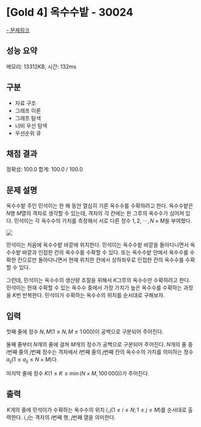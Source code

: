 # [Gold 4] 옥수수밭 - 30024

<a href="https://www.acmicpc.net/problem/30024">- 문제링크</a>

## 성능 요약

메모리: 13312KB, 시간: 132ms

## 구분

- 자료 구조
- 그래프 이론
- 그래프 탐색
- 너비 우선 탐색
- 우선순위 큐

## 채점 결과

정확성: 100.0
합계: 100.0 / 100.0

## 문제 설명

옥수수밭 주인 민석이는 한 해 동안 열심히 기른 옥수수를 수확하려고 한다. 옥수수밭은 $N$행 $M$열의 격자로 생각할 수 있는데, 격자의 각 칸에는 한 그루의 옥수수가 심어져 있다. 민석이는 각 옥수수의 가치를 측정해서 서로 다른 정수 $1,2,\cdots ,N\times M$을 부여했다.

![](https://velog.velcdn.com/images/wuzoo/post/ec65e7be-f525-4cb0-a387-cfafcf8e1031/image.png)

민석이는 처음에 옥수수밭 바깥에 위치한다. 민석이는 옥수수밭 바깥을 돌아다니면서 옥수수밭 바깥과 인접한 칸의 옥수수를 수확할 수 있다. 또는 옥수수밭 안에서 옥수수를 수확한 칸으로만 돌아다니면서 현재 위치한 칸에서 상하좌우로 인접한 칸의 옥수수를 수확할 수 있다.

그런데, 민석이는 옥수수의 생산량 조절을 위해서 $K$그루의 옥수수만 수확하려고 한다. 민석이는 현재 수확할 수 있는 옥수수 중에서 가장 가치가 높은 옥수수를 수확하는 과정을 $K$번 반복한다. 민석이가 수확하는 옥수수의 위치를 순서대로 구해보자.

## 입력

첫째 줄에 정수 $N, M(1 \le N, M \le 1\,000)$이 공백으로 구분되어 주어진다.

둘째 줄부터 $N$개의 줄에 걸쳐 $M$개의 정수가 공백으로 구분되어 주어진다. $N$개의 줄 중 $i$번째 줄의 $j$번째 정수는 격자에서 $i$번째 줄의 $j$번째 칸의 옥수수의 가치를 의미하는 정수 $a_{ij}(1 \le a_{ij} \le N \times M)$다.

마지막 줄에 정수 $K(1\le K \le \min(N \times M, 100\,000))$가 주어진다.

## 출력

 $K$개의 줄에 민석이가 수확하는 옥수수의 위치 $i,j(1\le i\le N;1\le j\le M)$를 순서대로 출력한다. $i,j$는 격자의 $i$번째 행, $j$번째 열을 의미한다.
